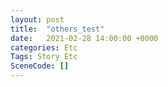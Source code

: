 ```yaml
---
layout: post
title:  "others_test"
date:   2021-02-28 14:00:00 +0000
categories: Etc
Tags: Story Etc
SceneCode: []
---
```

